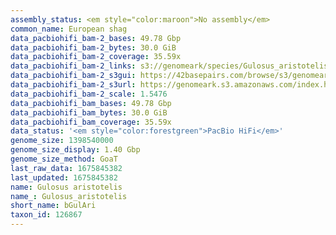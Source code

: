 ```yaml
---
assembly_status: <em style="color:maroon">No assembly</em>
common_name: European shag
data_pacbiohifi_bam-2_bases: 49.78 Gbp
data_pacbiohifi_bam-2_bytes: 30.0 GiB
data_pacbiohifi_bam-2_coverage: 35.59x
data_pacbiohifi_bam-2_links: s3://genomeark/species/Gulosus_aristotelis/bGulAri2/genomic_data/pacbio_hifi/<br>
data_pacbiohifi_bam-2_s3gui: https://42basepairs.com/browse/s3/genomeark/species/Gulosus_aristotelis/bGulAri2/genomic_data/pacbio_hifi/
data_pacbiohifi_bam-2_s3url: https://genomeark.s3.amazonaws.com/index.html?prefix=species/Gulosus_aristotelis/bGulAri2/genomic_data/pacbio_hifi/
data_pacbiohifi_bam-2_scale: 1.5476
data_pacbiohifi_bam_bases: 49.78 Gbp
data_pacbiohifi_bam_bytes: 30.0 GiB
data_pacbiohifi_bam_coverage: 35.59x
data_status: '<em style="color:forestgreen">PacBio HiFi</em>'
genome_size: 1398540000
genome_size_display: 1.40 Gbp
genome_size_method: GoaT
last_raw_data: 1675845382
last_updated: 1675845382
name: Gulosus aristotelis
name_: Gulosus_aristotelis
short_name: bGulAri
taxon_id: 126867
---
```

